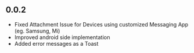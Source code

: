 ## 0.0.2

* Fixed Attachment Issue for Devices using customized Messaging App (eg. Samsung, Mi)
* Improved android side implementation
* Added error messages as a Toast
